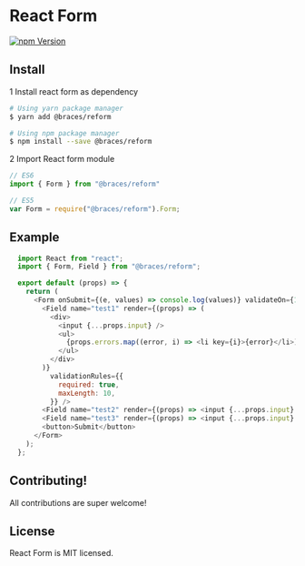 # React Form
<!-- [![Build Status](https://travis-ci.org/codebraces/reform.svg?branch=master)](https://travis-ci.org/codebraces/reform) -->
[![npm Version](https://img.shields.io/npm/v/@braces/reform.svg)](https://www.npmjs.com/package/@braces/reform)


## Install
1 Install react form as dependency
  ```bash
  # Using yarn package manager
  $ yarn add @braces/reform

  # Using npm package manager
  $ npm install --save @braces/reform
  ```
2 Import React form module
  ```javascript
  // ES6
  import { Form } from "@braces/reform"

  // ES5
  var Form = require("@braces/reform").Form;
  ```
## Example

```javascript
  import React from "react";
  import { Form, Field } from "@braces/reform";

  export default (props) => {
    return (
      <Form onSubmit={(e, values) => console.log(values)} validateOn={1}>
        <Field name="test1" render={(props) => (
          <div>
            <input {...props.input} />
            <ul>
              {props.errors.map((error, i) => <li key={i}>{error}</li>)}
            </ul>
          </div>
        )}
          validationRules={{
            required: true,
            maxLength: 10,
          }} />
        <Field name="test2" render={(props) => <input {...props.input} />} />
        <Field name="test3" render={(props) => <input {...props.input} />} />
        <button>Submit</button>
      </Form>
    );
  };
```

## Contributing!
All contributions are super welcome!


## License

React Form is MIT licensed.